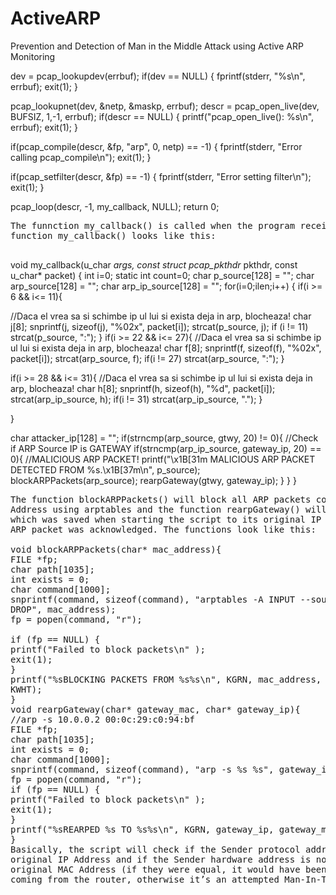# ActiveARP
Prevention and Detection of Man in the Middle Attack using Active ARP Monitoring

</pre>
dev = pcap_lookupdev(errbuf);
if(dev == NULL) {
fprintf(stderr, "%s\n", errbuf);
exit(1);
}

pcap_lookupnet(dev, &netp, &maskp, errbuf);
descr = pcap_open_live(dev, BUFSIZ, 1,-1, errbuf);
if(descr == NULL) {
printf("pcap_open_live(): %s\n", errbuf);
exit(1);
}

if(pcap_compile(descr, &fp, "arp", 0, netp) == -1) {
fprintf(stderr, "Error calling pcap_compile\n");
exit(1);
}

if(pcap_setfilter(descr, &fp) == -1) {
fprintf(stderr, "Error setting filter\n");
exit(1);
}

pcap_loop(descr, -1, my_callback, NULL);
return 0;
<pre>
The funnction my_callback() is called when the program receives an ARP packet. The
function my_callback() looks like this:

</pre>
void my_callback(u_char *args, const struct pcap_pkthdr* pkthdr, const u_char*
packet)
{
int i=0;
static int count=0;
char p_source[128] = "";
char arp_source[128] = "";
char arp_ip_source[128] = "";
for(i=0;i<pkthdr->len;i++) {
if(i >= 6 && i<= 11){

//Daca el vrea sa si schimbe ip ul lui si exista deja in arp, blocheaza!
char j[8];
snprintf(j, sizeof(j), "%02x", packet[i]);
strcat(p_source, j);
if (i != 11)
strcat(p_source, ":");
}
if(i >= 22 && i<= 27){
//Daca el vrea sa si schimbe ip ul lui si exista deja in arp, blocheaza!
char f[8];
snprintf(f, sizeof(f), "%02x", packet[i]);
strcat(arp_source, f);
if(i != 27)
strcat(arp_source, ":");
}

if(i >= 28 && i<= 31){
//Daca el vrea sa si schimbe ip ul lui si exista deja in arp, blocheaza!
char h[8];
snprintf(h, sizeof(h), "%d", packet[i]);
strcat(arp_ip_source, h);
if(i != 31)
strcat(arp_ip_source, ".");
}

}

char attacker_ip[128] = "";
if(strncmp(arp_source, gtwy, 20) != 0){
//Check if ARP Source IP is GATEWAY
if(strncmp(arp_ip_source, gateway_ip, 20) == 0){
//MALICIOUS ARP PACKET!
printf("\x1B[31m MALICIOUS ARP PACKET DETECTED FROM
%s.\x1B[37m\n", p_source);
blockARPPackets(arp_source);
rearpGateway(gtwy, gateway_ip);
}
}
}
<pre>
The function blockARPPackets() will block all ARP packets coming from that MAC
Address using arptables and the function rearpGateway() will re-arp the Gateway’s MAC
which was saved when starting the script to its original IP address, in case the malicious
ARP packet was acknowledged. The functions look like this:

void blockARPPackets(char* mac_address){
FILE *fp;
char path[1035];
int exists = 0;
char command[1000];
snprintf(command, sizeof(command), "arptables -A INPUT --source-mac %s -j
DROP", mac_address);
fp = popen(command, "r");

if (fp == NULL) {
printf("Failed to block packets\n" );
exit(1);
}
printf("%sBLOCKING PACKETS FROM %s%s\n", KGRN, mac_address,
KWHT);
}
void rearpGateway(char* gateway_mac, char* gateway_ip){
//arp -s 10.0.0.2 00:0c:29:c0:94:bf
FILE *fp;
char path[1035];
int exists = 0;
char command[1000];
snprintf(command, sizeof(command), "arp -s %s %s", gateway_ip, gateway_mac);
fp = popen(command, "r");
if (fp == NULL) {
printf("Failed to block packets\n" );
exit(1);
}
printf("%sREARPED %s TO %s%s\n", KGRN, gateway_ip, gateway_mac, KWHT);
}
Basically, the script will check if the Sender protocol address is equal to the gateway’s
original IP Address and if the Sender hardware address is not equal to the gateway’s
original MAC Address (if they were equal, it would have been just a usual ARP packet
coming from the router, otherwise it’s an attempted Man-In-The-Middle Attack). 
